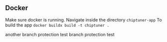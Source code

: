 ## Docker
Make sure docker is running.
Navigate inside the directory `chiptuner-app` 
To build the app
`docker buildx build -t chiptuner .`

another branch protection test
branch protection test

